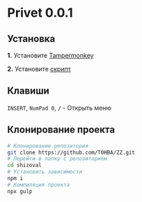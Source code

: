 # Privet 0.0.1

## Установка

**1.** Установите [Tampermonkey](https://www.tampermonkey.net/)

**2.** Установите [скрипт](https://github.com/Shizoval/Privet)

## Клавиши

`INSERT`, `NumPad 0`, `/` - Открыть меню

## Клонирование проекта

```bash
# Клонирование репозитория
git clone https://github.com/T0HBA/ZZ.git
# Перейти в папку с репозиторием
cd shizoval
# Установить зависимости
npm i
# Компиляция проекта
npx gulp
```
